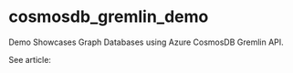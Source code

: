 # cosmosdb_gremlin_demo

Demo Showcases Graph Databases using Azure CosmosDB Gremlin API.

See article: 
